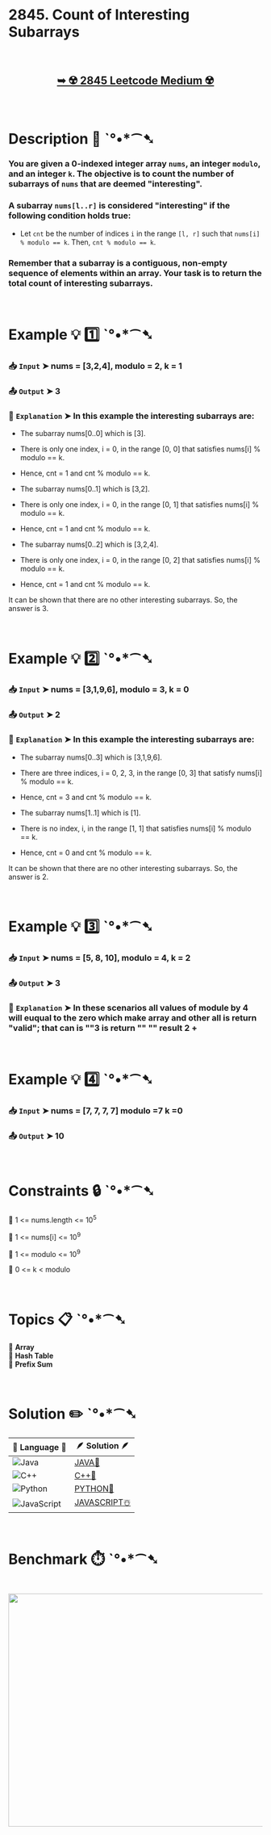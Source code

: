 # 2845. Count of Interesting Subarrays

</br>

<h2 align="center"> 

<a href="https://leetcode.com/problems/count-of-interesting-subarrays/description/?envType=daily-question&envId=2025-04-25"><strong>➥ ☢️ 2845 Leetcode Medium ☢️ </strong></a>
</h2>

</br>

# Description 📜 ˋ°•*⁀➷

### You are given a 0-indexed integer array `nums`, an integer `modulo`, and an integer `k`. The objective is to count the number of subarrays of `nums` that are deemed "interesting".

### A subarray `nums[l..r]` is considered "interesting" if the following condition holds true:

- Let `cnt` be the number of indices `i` in the range `[l, r]` such that `nums[i] % modulo == k`. Then, `cnt % modulo == k`.

### Remember that a subarray is a contiguous, non-empty sequence of elements within an array. Your task is to return the total count of interesting subarrays.

</br>

# Example 💡 1️⃣ ˋ°•*⁀➷

  ### 📥 `Input`  ➤ nums = [3,2,4], modulo = 2, k = 1

  ### 📤 `Output`  ➤ 3

  ### 🔦 `Explanation`  ➤ In this example the interesting subarrays are:

- The subarray nums[0..0] which is [3].

- There is only one index, i = 0, in the range [0, 0] that satisfies nums[i] % modulo == k.

- Hence, cnt = 1 and cnt % modulo == k.

- The subarray nums[0..1] which is [3,2].

- There is only one index, i = 0, in the range [0, 1] that satisfies nums[i] % modulo == k.

- Hence, cnt = 1 and cnt % modulo == k.

- The subarray nums[0..2] which is [3,2,4].

- There is only one index, i = 0, in the range [0, 2] that satisfies nums[i] % modulo == k.

- Hence, cnt = 1 and cnt % modulo == k.

It can be shown that there are no other interesting subarrays. So, the answer is 3.

</br>

# Example 💡 2️⃣ ˋ°•*⁀➷

  ### 📥 `Input` ➤ nums = [3,1,9,6], modulo = 3, k = 0

  ### 📤 `Output`  ➤ 2

  ### 🔦 `Explanation` ➤ In this example the interesting subarrays are:

- The subarray nums[0..3] which is [3,1,9,6].

- There are three indices, i = 0, 2, 3, in the range [0, 3] that satisfy nums[i] % modulo == k.

- Hence, cnt = 3 and cnt % modulo == k.

- The subarray nums[1..1] which is [1].

- There is no index, i, in the range [1, 1] that satisfies nums[i] % modulo == k.

- Hence, cnt = 0 and cnt % modulo == k.

It can be shown that there are no other interesting subarrays. So, the answer is 2.

</br>

# Example 💡 3️⃣ ˋ°•*⁀➷

  ### 📥 `Input` ➤ nums = [5, 8, 10], modulo = 4, k = 2

  ### 📤 `Output`  ➤ 3

  ### 🔦 `Explanation`  ➤ In these scenarios all values of module by 4 will euqual to the zero which make array and other all is return "valid"; that can is ""3 is return "" "" result 2 +

</br>

# Example 💡 4️⃣ ˋ°•*⁀➷

  ### 📥 `Input`  ➤ nums = [7, 7, 7, 7] modulo =7 k =0
 
  ### 📤 `Output`  ➤ 10
 

</br>

# Constraints 🔒 ˋ°•*⁀➷

🔹 1 <= nums.length <= 10<sup>5</sup> </br>

🔹 1 <= nums[i] <= 10<sup>9</sup> </br>

🔹 1 <= modulo <= 10<sup>9</sup> </br>

🔹 0 <= k < modulo </br>

</br>

# Topics 📋 ˋ°•*⁀➷

🔸 **Array**  </br>
🔸 **Hash Table**  </br>
🔸 **Prefix Sum**  </br>

</br>

# Solution ✏️ ˋ°•*⁀➷

| 📒 Language 📒  | 🪶 Solution 🪶 |
| ------------- | ------------- |
|  ![Java](https://img.shields.io/badge/java-%23ED8B00.svg?style=for-the-badge&logo=openjdk&logoColor=white)  | [JAVA🍁](https://github.com/Prakhar-002/LEETCODE/blob/main/%F0%9F%8D%84%20Daily%20Challenge%202025%20%F0%9F%8D%B3/%F0%9F%94%AC%20Examine%20Thoroughly%20%F0%9F%A7%AC/04%20Apr%20%E2%98%94/25%20-%2004%20-%202025%20---%202845.%20Count%20of%20Interesting%20Subarrays%20%E2%98%83%EF%B8%8F%20%F0%9F%8D%81%20%F0%9F%8D%B0%20%F0%9F%8E%B2/%F0%9F%8D%81JAVA%20-%202845.%20Count%20of%20Interesting%20Subarrays.java) |
|  ![C++](https://img.shields.io/badge/c++-%2300599C.svg?style=for-the-badge&logo=c%2B%2B&logoColor=white)  | [C++🎲](https://github.com/Prakhar-002/LEETCODE/blob/main/%F0%9F%8D%84%20Daily%20Challenge%202025%20%F0%9F%8D%B3/%F0%9F%94%AC%20Examine%20Thoroughly%20%F0%9F%A7%AC/04%20Apr%20%E2%98%94/25%20-%2004%20-%202025%20---%202845.%20Count%20of%20Interesting%20Subarrays%20%E2%98%83%EF%B8%8F%20%F0%9F%8D%81%20%F0%9F%8D%B0%20%F0%9F%8E%B2/%F0%9F%8E%B2CPP%20-%202845.%20Count%20of%20Interesting%20Subarrays.cpp)  |
|  ![Python](https://img.shields.io/badge/python-3670A0?style=for-the-badge&logo=python&logoColor=ffdd54)    | [PYTHON🍰](https://github.com/Prakhar-002/LEETCODE/blob/main/%F0%9F%8D%84%20Daily%20Challenge%202025%20%F0%9F%8D%B3/%F0%9F%94%AC%20Examine%20Thoroughly%20%F0%9F%A7%AC/04%20Apr%20%E2%98%94/25%20-%2004%20-%202025%20---%202845.%20Count%20of%20Interesting%20Subarrays%20%E2%98%83%EF%B8%8F%20%F0%9F%8D%81%20%F0%9F%8D%B0%20%F0%9F%8E%B2/%F0%9F%8D%B0PYTHON%20-%202845.%20Count%20of%20Interesting%20Subarrays.py) |
| ![JavaScript](https://img.shields.io/badge/javascript-%23323330.svg?style=for-the-badge&logo=javascript&logoColor=%23F7DF1E)   | [JAVASCRIPT☃️](https://github.com/Prakhar-002/LEETCODE/blob/main/%F0%9F%8D%84%20Daily%20Challenge%202025%20%F0%9F%8D%B3/%F0%9F%94%AC%20Examine%20Thoroughly%20%F0%9F%A7%AC/04%20Apr%20%E2%98%94/25%20-%2004%20-%202025%20---%202845.%20Count%20of%20Interesting%20Subarrays%20%E2%98%83%EF%B8%8F%20%F0%9F%8D%81%20%F0%9F%8D%B0%20%F0%9F%8E%B2/%E2%98%83%EF%B8%8FJAVASCRIPT%20-%202845.%20Count%20of%20Interesting%20Subarrays.js) |

</br>

# Benchmark ⏱️ ˋ°•*⁀➷

<h1  align="center" >

<img src ="https://github.com/user-attachments/assets/4aed08e2-9061-44ca-84f7-5d19214e7555" width = "700px" height="462px" />

</h1>

